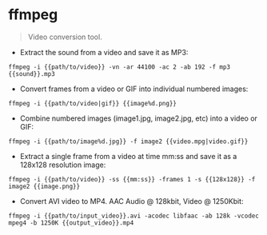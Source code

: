 # ffmpeg

> Video conversion tool.

- Extract the sound from a video and save it as MP3:

`ffmpeg -i {{path/to/video}} -vn -ar 44100 -ac 2 -ab 192 -f mp3 {{sound}}.mp3`

- Convert frames from a video or GIF into individual numbered images:

`ffmpeg -i {{path/to/video|gif}} {{image%d.png}}`

- Combine numbered images (image1.jpg, image2.jpg, etc) into a video or GIF:

`ffmpeg -i {{path/to/image%d.jpg}} -f image2 {{video.mpg|video.gif}}`

- Extract a single frame from a video at time mm:ss and save it as a 128x128 resolution image:

`ffmpeg -i {{path/to/video}} -ss {{mm:ss}} -frames 1 -s {{128x128}} -f image2 {{image.png}}`

- Convert AVI video to MP4. AAC Audio @ 128kbit, Video @ 1250Kbit:

`ffmpeg -i {{path/to/input_video}}.avi -acodec libfaac -ab 128k -vcodec mpeg4 -b 1250K {{output_video}}.mp4`
